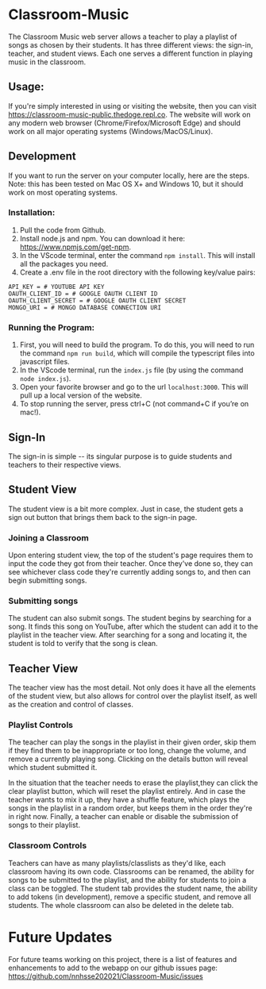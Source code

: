 # Classroom-Music
The Classroom Music web server allows a teacher to play a playlist of songs as chosen by their students. It has three different views: the sign-in, teacher, and student views. Each one serves a different function in playing music in the classroom.

## Usage:
If you're simply interested in using or visiting the website, then you can visit https://classroom-music-public.thedoge.repl.co. The website will work on any modern web browser (Chrome/Firefox/Microsoft Edge) and should work on all major operating systems (Windows/MacOS/Linux). 

## Development
If you want to run the server on your computer locally, here are the steps. Note: this has been tested on Mac OS X+ and Windows 10, but it should work on most operating systems.
### Installation:
1. Pull the code from Github.
2. Install node.js and npm. You can download it here: https://www.npmjs.com/get-npm.
3. In the VScode terminal, enter the command `npm install`. This will install all the packages you need.
4. Create a .env file in the root directory with the following key/value pairs:
```
API_KEY = # YOUTUBE API KEY 
OAUTH_CLIENT_ID = # GOOGLE OAUTH CLIENT ID
OAUTH_CLIENT_SECRET = # GOOGLE OAUTH CLIENT SECRET
MONGO_URI = # MONGO DATABASE CONNECTION URI
```
### Running the Program:
1. First, you will need to build the program. To do this, you will need to run the command `npm run build`, which will compile the typescript files into javascript files.
2. In the VScode terminal, run the `index.js` file (by using the command `node index.js`).
3. Open your favorite browser and go to the url `localhost:3000`. This will pull up a local version of the website.
4. To stop running the server, press ctrl+C (not command+C if you’re on mac!).

## Sign-In
The sign-in is simple -- its singular purpose is to guide students and teachers to their respective views.

## Student View
The student view is a bit more complex. Just in case, the student gets a sign out button that brings them back to the sign-in page. 

### Joining a Classroom
Upon entering student view, the top of the student's page requires them to input the code they got from their teacher. Once they've done so, they can see whichever class code they're currently adding songs to, and then can begin submitting songs.

### Submitting songs
The student can also submit songs. The student begins by searching for a song. It finds this song on YouTube, after which the student can add it to the playlist in the teacher view. After searching for a song and locating it, the student is told to verify that the song is clean.

## Teacher View
The teacher view has the most detail. Not only does it have all the elements of the student view, but also allows for control over the playlist itself, as well as the creation and control of classes.

### Playlist Controls
The teacher can play the songs in the playlist in their given order, skip them if they find them to be inappropriate or too long, change the volume, and remove a currently playing song. Clicking on the details button will reveal which student submitted it.

In the situation that the teacher needs to erase the playlist,they can click the clear playlist button, which will reset the playlist entirely. And in case the teacher wants to mix it up, they have a shuffle feature, which plays the songs in the playlist in a random order, but keeps them in the order they're in right now. Finally, a teacher can enable or disable the submission of songs to their playlist.

### Classroom Controls
Teachers can have as many playlists/classlists as they'd like, each classroom having its own code. Classrooms can be renamed, the ability for songs to be submitted to the playlist, and the ability for students to join a class can be toggled. The student tab provides the student name, the ability to add tokens (in development), remove a specific student, and remove all students. The whole classroom can also be deleted in the delete tab. 

# Future Updates 
For future teams working on this project, there is a list of features and enhancements to add to the webapp on our github issues page: https://github.com/nnhsse202021/Classroom-Music/issues